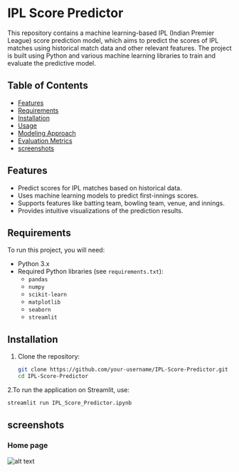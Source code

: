 # IPL Score Predictor

This repository contains a machine learning-based IPL (Indian Premier League) score prediction model, which aims to predict the scores of IPL matches using historical match data and other relevant features. The project is built using Python and various machine learning libraries to train and evaluate the predictive model.

## Table of Contents

- [Features](#features)
- [Requirements](#requirements)
- [Installation](#installation)
- [Usage](#usage)
- [Modeling Approach](#modeling-approach)
- [Evaluation Metrics](#evaluation-metrics)
- [screenshots](#screenshots)


## Features

- Predict scores for IPL matches based on historical data.
- Uses machine learning models to predict first-innings scores.
- Supports features like batting team, bowling team, venue, and innings.
- Provides intuitive visualizations of the prediction results.
  
## Requirements

To run this project, you will need:

- Python 3.x
- Required Python libraries (see `requirements.txt`):
  - `pandas`
  - `numpy`
  - `scikit-learn`
  - `matplotlib`
  - `seaborn`
  - `streamlit`

## Installation

1. Clone the repository:

   ```bash
   git clone https://github.com/your-username/IPL-Score-Predictor.git
   cd IPL-Score-Predictor
2.To run the application on Streamlit, use:

   ```bash
   streamlit run IPL_Score_Predictor.ipynb
   ```
## screenshots
### Home page


![alt text](https://imgur.com/5DUumHQ.png)


